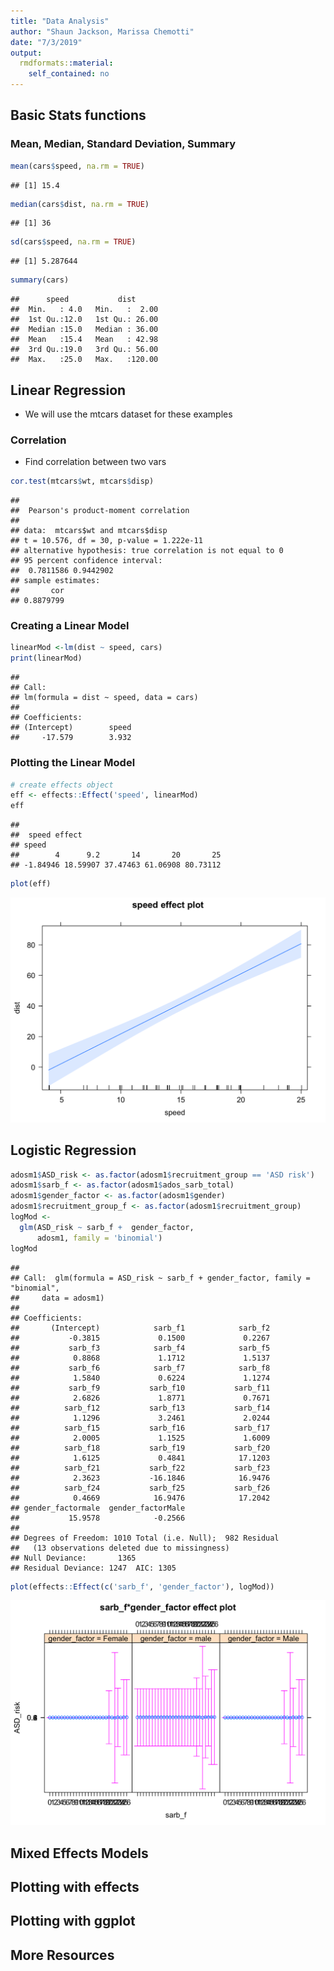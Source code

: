 ```yaml
---
title: "Data Analysis"
author: "Shaun Jackson, Marissa Chemotti"
date: "7/3/2019"
output: 
  rmdformats::material:
    self_contained: no
---
```




## Basic Stats functions

### Mean, Median, Standard Deviation, Summary

```r
mean(cars$speed, na.rm = TRUE)
```

```
## [1] 15.4
```

```r
median(cars$dist, na.rm = TRUE)
```

```
## [1] 36
```

```r
sd(cars$speed, na.rm = TRUE)
```

```
## [1] 5.287644
```

```r
summary(cars)
```

```
##      speed           dist       
##  Min.   : 4.0   Min.   :  2.00  
##  1st Qu.:12.0   1st Qu.: 26.00  
##  Median :15.0   Median : 36.00  
##  Mean   :15.4   Mean   : 42.98  
##  3rd Qu.:19.0   3rd Qu.: 56.00  
##  Max.   :25.0   Max.   :120.00
```

## Linear Regression

- We will use the mtcars dataset for these examples

### Correlation

- Find correlation between two vars

```r
cor.test(mtcars$wt, mtcars$disp)
```

```
## 
## 	Pearson's product-moment correlation
## 
## data:  mtcars$wt and mtcars$disp
## t = 10.576, df = 30, p-value = 1.222e-11
## alternative hypothesis: true correlation is not equal to 0
## 95 percent confidence interval:
##  0.7811586 0.9442902
## sample estimates:
##       cor 
## 0.8879799
```

### Creating a Linear Model

```r
linearMod <-lm(dist ~ speed, cars)
print(linearMod)
```

```
## 
## Call:
## lm(formula = dist ~ speed, data = cars)
## 
## Coefficients:
## (Intercept)        speed  
##     -17.579        3.932
```

### Plotting the Linear Model

```r
# create effects object
eff <- effects::Effect('speed', linearMod)
eff
```

```
## 
##  speed effect
## speed
##        4      9.2       14       20       25 
## -1.84946 18.59907 37.47463 61.06908 80.73112
```

```r
plot(eff)
```

<img src="02-Data-Analysis_files/figure-html/unnamed-chunk-4-1.png" width="672" />

## Logistic Regression


```r
adosm1$ASD_risk <- as.factor(adosm1$recruitment_group == 'ASD risk')
adosm1$sarb_f <- as.factor(adosm1$ados_sarb_total)
adosm1$gender_factor <- as.factor(adosm1$gender)
adosm1$recruitment_group_f <- as.factor(adosm1$recruitment_group)
logMod <- 
  glm(ASD_risk ~ sarb_f +  gender_factor,
      adosm1, family = 'binomial')
logMod
```

```
## 
## Call:  glm(formula = ASD_risk ~ sarb_f + gender_factor, family = "binomial", 
##     data = adosm1)
## 
## Coefficients:
##       (Intercept)            sarb_f1            sarb_f2  
##           -0.3815             0.1500             0.2267  
##           sarb_f3            sarb_f4            sarb_f5  
##            0.8868             1.1712             1.5137  
##           sarb_f6            sarb_f7            sarb_f8  
##            1.5840             0.6224             1.1274  
##           sarb_f9           sarb_f10           sarb_f11  
##            2.6826             1.8771             0.7671  
##          sarb_f12           sarb_f13           sarb_f14  
##            1.1296             3.2461             2.0244  
##          sarb_f15           sarb_f16           sarb_f17  
##            2.0005             1.1525             1.6009  
##          sarb_f18           sarb_f19           sarb_f20  
##            1.6125             0.4841            17.1203  
##          sarb_f21           sarb_f22           sarb_f23  
##            2.3623           -16.1846            16.9476  
##          sarb_f24           sarb_f25           sarb_f26  
##            0.4669            16.9476            17.2042  
## gender_factormale  gender_factorMale  
##           15.9578            -0.2566  
## 
## Degrees of Freedom: 1010 Total (i.e. Null);  982 Residual
##   (13 observations deleted due to missingness)
## Null Deviance:	    1365 
## Residual Deviance: 1247 	AIC: 1305
```

```r
plot(effects::Effect(c('sarb_f', 'gender_factor'), logMod))
```

<img src="02-Data-Analysis_files/figure-html/unnamed-chunk-5-1.png" width="672" />


## Mixed Effects Models

## Plotting with effects

## Plotting with ggplot

## More Resources

